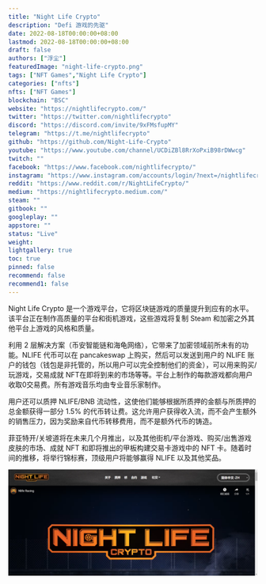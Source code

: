 ```yaml
---
title: "Night Life Crypto"
description: "Defi 游戏的先驱"
date: 2022-08-18T00:00:00+08:00
lastmod: 2022-08-18T00:00:00+08:00
draft: false
authors: ["浮尘"]
featuredImage: "night-life-crypto.png"
tags: ["NFT Games","Night Life Crypto"]
categories: ["nfts"]
nfts: ["NFT Games"]
blockchain: "BSC"
website: "https://nightlifecrypto.com/"
twitter: "https://twitter.com/nightlifecrypto"
discord: "https://discord.com/invite/9xFMsfupMY"
telegram: "https://t.me/nightlifecrypto"
github: "https://github.com/Night-Life-Crypto"
youtube: "https://www.youtube.com/channel/UCDiZBl8RrXoPxiB98rDWwcg"
twitch: ""
facebook: "https://www.facebook.com/nightlifecrypto/"
instagram: "https://www.instagram.com/accounts/login/?next=/nightlifecrypto/"
reddit: "https://www.reddit.com/r/NightLifeCrypto/"
medium: "https://nightlifecrypto.medium.com/"
steam: ""
gitbook: ""
googleplay: ""
appstore: ""
status: "Live"
weight: 
lightgallery: true
toc: true
pinned: false
recommend: false
recommend1: false
---
```

Night Life Crypto 是一个游戏平台，它将区块链游戏的质量提升到应有的水平。该平台正在制作高质量的平台和街机游戏，这些游戏将复制 Steam 和加密之外其他平台上游戏的风格和质量。

利用 2 层解决方案（币安智能链和海龟网络），它带来了加密领域前所未有的功能。NLIFE 代币可以在 pancakeswap 上购买，然后可以发送到用户的 NLIFE 账户的钱包（钱包是非托管的，所以用户可以完全控制他们的资金），可以用来购买/玩游戏，交易成就 NFT在即将到来的市场等等。平台上制作的每款游戏都向用户收取0交易费。所有游戏音乐均由专业音乐家制作。

用户还可以质押 NLIFE/BNB 流动性，这使他们能够根据所质押的金额与所质押的总金额获得一部分 1.5% 的代币转让费。这允许用户获得收入流，而不会产生额外的销售压力，因为奖励来自代币转移费用，而不是额外代币的铸造。

菲亚特开/关坡道将在未来几个月推出，以及其他街机/平台游戏、购买/出售游戏皮肤的市场、成就 NFT 和即将推出的甲板构建交易卡游戏中的 NFT 卡。随着时间的推移，将举行锦标赛，顶级用户将能够赢得 NLIFE 以及其他奖品。

![1](256464542.png)